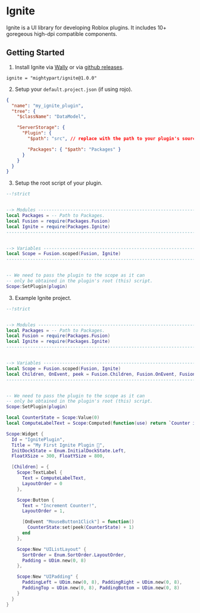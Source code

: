 # Ignite

Ignite is a UI library for developing Roblox plugins. It includes 10+ goregeous high-dpi compatible components.


## Getting Started

1. Install Ignite via [Wally](https://wally.run/package/cameronpcampbell/ignite?version=1.0.0) or via [github releases](https://github.com/cameronpcampbell/Ignite/releases).
```
ignite = "mightypart/ignite@1.0.0"
```

2. Setup your `default.project.json` (if using rojo).
```json
{
  "name": "my_ignite_plugin",
  "tree": {
    "$className": "DataModel",

    "ServerStorage": {
      "Plugin": {
        "$path": "src", // replace with the path to your plugin's source.

        "Packages": { "$path": "Packages" }
      }
    }
  }
}
```

3. Setup the root script of your plugin.
```lua
--!strict


--> Modules -------------------------------------------------------------------------------------------
local Packages = -- Path to Packages.
local Fusion = require(Packages.Fusion)
local Ignite = require(Packages.Ignite)
-------------------------------------------------------------------------------------------------------


--> Variables -----------------------------------------------------------------------------------------
local Scope = Fusion.scoped(Fusion, Ignite)
-------------------------------------------------------------------------------------------------------


-- We need to pass the plugin to the scope as it can
-- only be obtained in the plugin's root (this) script.
Scope:SetPlugin(plugin)
```


3. Example Ignite project.
```lua
--!strict


--> Modules -------------------------------------------------------------------------------------------
local Packages = -- Path to Packages.
local Fusion = require(Packages.Fusion)
local Ignite = require(Packages.Ignite)
-------------------------------------------------------------------------------------------------------


--> Variables -----------------------------------------------------------------------------------------
local Scope = Fusion.scoped(Fusion, Ignite)
local Children, OnEvent, peek = Fusion.Children, Fusion.OnEvent, Fusion.peek
-------------------------------------------------------------------------------------------------------


-- We need to pass the plugin to the scope as it can
-- only be obtained in the plugin's root (this) script.
Scope:SetPlugin(plugin)

local CounterState = Scope:Value(0)
local ComputeLabelText = Scope:Computed(function(use) return `Counter is: {use(CounterState)}` end)

Scope:Widget {
  Id = "IgnitePlugin",
  Title = "My First Ignite Plugin 🚀",
  InitDockState = Enum.InitialDockState.Left,
  FloatXSize = 300, FloatYSize = 800,

  [Children] = {
    Scope:TextLabel {
      Text = ComputeLabelText,
      LayoutOrder = 0
    },

    Scope:Button {
      Text = "Increment Counter!",
      LayoutOrder = 1,

      [OnEvent "MouseButton1Click"] = function()
        CounterState:set(peek(CounterState) + 1)
      end
    },

    Scope:New "UIListLayout" {
      SortOrder = Enum.SortOrder.LayoutOrder,
      Padding = UDim.new(0, 8)
    },

    Scope:New "UIPadding" {
      PaddingLeft = UDim.new(0, 8), PaddingRight = UDim.new(0, 8),
      PaddingTop = UDim.new(0, 8), PaddingBottom = UDim.new(0, 8)
    }
  }
}
```